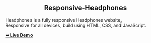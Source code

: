 <h2 align="center">Responsive-Headphones</h2>  

  Headphones is a fully responsive Headphones website, <br />Responsive for all devices, build using HTML, CSS, and JavaScript.

  <a href="https://headphones-r70j8djoc-yujitechs-projects.vercel.app"><strong>➥ Live Demo</strong></a>   
